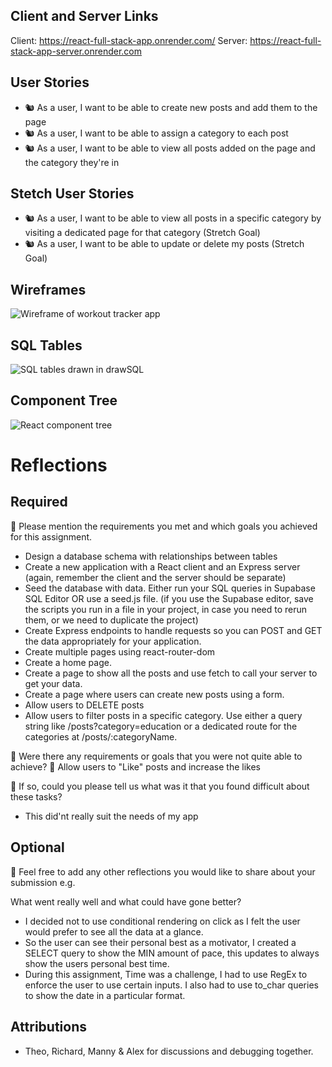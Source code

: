 ## Client and Server Links

Client: https://react-full-stack-app.onrender.com/
Server: https://react-full-stack-app-server.onrender.com

## User Stories

- 🐿️ As a user, I want to be able to create new posts and add them to the page
- 🐿️ As a user, I want to be able to assign a category to each post
- 🐿️ As a user, I want to be able to view all posts added on the page and the category they're in

## Stetch User Stories

- 🐿️ As a user, I want to be able to view all posts in a specific category by visiting a dedicated page for that category (Stretch Goal)
- 🐿️ As a user, I want to be able to update or delete my posts (Stretch Goal)

## Wireframes

![Wireframe of workout tracker app](./public/assets/planning_wireframe.jpg)

## SQL Tables

![SQL tables drawn in drawSQL](./public/assets/SQL-table.png)

## Component Tree

![React component tree](./public/assets/component-tree.png)

# Reflections

## Required

🎯 Please mention the requirements you met and which goals you achieved for this assignment.

- Design a database schema with relationships between tables
- Create a new application with a React client and an Express server
  (again, remember the client and the server should be separate)
- Seed the database with data. Either run your SQL queries in Supabase SQL Editor OR use a seed.js file. (if you use the Supabase editor, save the scripts you run in a file in your project, in case you need to rerun them, or we need to duplicate the project)
- Create Express endpoints to handle requests so you can POST and GET the data appropriately for your application.
- Create multiple pages using react-router-dom
- Create a home page.
- Create a page to show all the posts and use fetch to call your server to get your data.
- Create a page where users can create new posts using a form.
- Allow users to DELETE posts
- Allow users to filter posts in a specific category. Use either a query string like /posts?category=education or a dedicated route for the categories at /posts/:categoryName.

🎯 Were there any requirements or goals that you were not quite able to achieve?
🏹 Allow users to "Like" posts and increase the likes

🎯 If so, could you please tell us what was it that you found difficult about these tasks?

- This did'nt really suit the needs of my app

## Optional

🏹 Feel free to add any other reflections you would like to share about your submission e.g.

What went really well and what could have gone better?

- I decided not to use conditional rendering on click as I felt the user would prefer to see all the data at a glance.
- So the user can see their personal best as a motivator, I created a SELECT query to show the MIN amount of pace, this updates to always show the users personal best time.
- During this assignment, Time was a challenge, I had to use RegEx to enforce the user to use certain inputs. I also had to use to_char queries to show the date in a particular format.

## Attributions

- Theo, Richard, Manny & Alex for discussions and debugging together.

